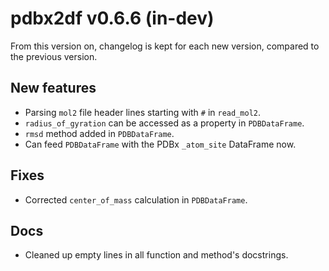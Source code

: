 # pdbx2df v0.6.6 (in-dev)

From this version on, changelog is kept for each new version, compared to the previous version.

## New features
- Parsing `mol2` file header lines starting with `#` in `read_mol2`.
- `radius_of_gyration` can be accessed as a property in `PDBDataFrame`.
- `rmsd` method added in `PDBDataFrame`.
- Can feed `PDBDataFrame` with the PDBx `_atom_site` DataFrame now.

## Fixes
- Corrected `center_of_mass` calculation in `PDBDataFrame`.

## Docs
- Cleaned up empty lines in all function and method's docstrings.
